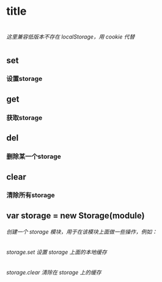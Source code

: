 # title
#
######  这里兼容低版本不存在 localStorage，用 cookie 代替
#
##  set
### 设置storage
##  get
### 获取storage
##  del
### 删除某一个storage
##  clear
### 清除所有storage

##  var storage = new Storage(module)
######  创建一个 storage 模块，用于在该模块上面做一些操作，例如：
######  storage.set     设置 storage 上面的本地缓存
######  storage.clear       清除在 storage 上的缓存
